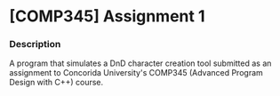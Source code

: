 # [COMP345] Assignment 1

### Description

A program that simulates a DnD character creation tool submitted as an assignment to Concorida University's COMP345 (Advanced Program Design with C++) course.
